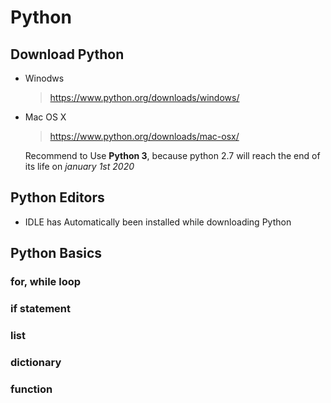 # **Python**

## Download Python
  - Winodws
    > https://www.python.org/downloads/windows/
  - Mac OS X
    > https://www.python.org/downloads/mac-osx/
    
    Recommend to Use **Python 3**, because python 2.7 will reach the end of its life on *january 1st 2020*
    
## Python Editors
- IDLE
has Automatically been installed while downloading Python

## Python Basics
### for, while loop 
### if statement 
### list 
### dictionary 
### function 
